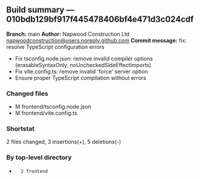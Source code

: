 ## Build summary — 010bdb129bf917f445478406bf4e471d3c024cdf

**Branch:** main **Author:** Napwood Construction Ltd <napwoodconstruction@users.noreply.github.com>
**Commit message:** fix: resolve TypeScript configuration errors

- Fix tsconfig.node.json: remove invalid compiler options (erasableSyntaxOnly,
  noUncheckedSideEffectImports)
- Fix vite.config.ts: remove invalid 'force' server option
- Ensure proper TypeScript compilation without errors

### Changed files

- M frontend/tsconfig.node.json
- M frontend/vite.config.ts

### Shortstat

2 files changed, 3 insertions(+), 5 deletions(-)

### By top-level directory

-       2 frontend
